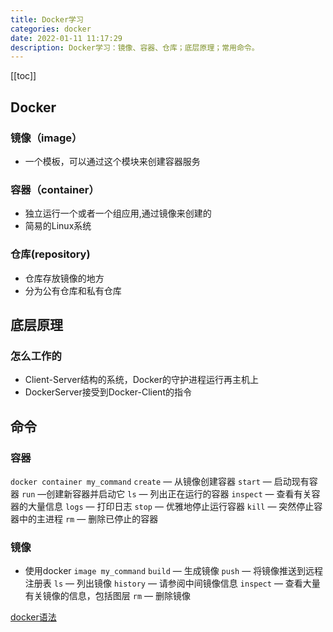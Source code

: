 ```yaml
---
title: Docker学习
categories: docker
date: 2022-01-11 11:17:29
description: Docker学习：镜像、容器、仓库；底层原理；常用命令。
---
```

[[toc]]
## Docker

###  镜像（image）

+ 一个模板，可以通过这个模块来创建容器服务

### 容器（container）

+ 独立运行一个或者一个组应用,通过镜像来创建的
+ 简易的Linux系统

### 仓库(repository)

+ 仓库存放镜像的地方
+ 分为公有仓库和私有仓库

## 底层原理

### 怎么工作的

+ Client-Server结构的系统，Docker的守护进程运行再主机上
+ DockerServer接受到Docker-Client的指令

## 命令
### 容器
`docker container my_command`
`create` — 从镜像创建容器
`start` — 启动现有容器
`run` —创建新容器并启动它
`ls` — 列出正在运行的容器
`inspect` — 查看有关容器的大量信息
`logs` — 打印日志
`stop` — 优雅地停止运行容器
`kill` — 突然停止容器中的主进程
`rm` — 删除已停止的容器
### 镜像
- 使用docker `image my_command`
`build` — 生成镜像
`push` — 将镜像推送到远程注册表
`ls` — 列出镜像
`history` — 请参阅中间镜像信息
`inspect` — 查看大量有关镜像的信息，包括图层
`rm` — 删除镜像

[docker语法](https://juejin.cn/post/6969877845531181086)